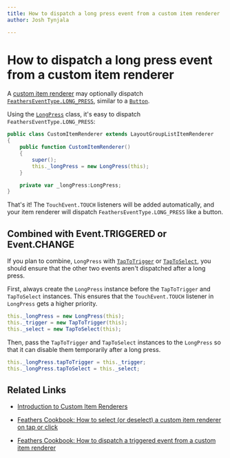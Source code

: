 ```yaml
---
title: How to dispatch a long press event from a custom item renderer  
author: Josh Tynjala

---
```

# How to dispatch a long press event from a custom item renderer

A [custom item renderer](../item-renderers.html) may optionally dispatch [`FeathersEventType.LONG_PRESS`](../../api-reference/feathers/events/FeathersEventType.html#LONG_PRESS), similar to a [`Button`](../button.html). 

Using the [`LongPress`](../../api-reference/feathers/utils/touch/LongPress.html) class, it's easy to dispatch `FeathersEventType.LONG_PRESS`:

``` actionscript
public class CustomItemRenderer extends LayoutGroupListItemRenderer
{
    public function CustomItemRenderer()
    {
        super();
        this._longPress = new LongPress(this);
    }

    private var _longPress:LongPress;
}
```

That's it! The `TouchEvent.TOUCH` listeners will be added automatically, and your item renderer will dispatch `FeathersEventType.LONG_PRESS` like a button.

## Combined with Event.TRIGGERED or Event.CHANGE

If you plan to combine, `LongPress` with [`TapToTrigger`](../../api-reference/feathers/utils/touch/TapToTrigger.html) or [`TapToSelect`](../../api-reference/feathers/utils/touch/LongPress.html), you should ensure that the other two events aren't dispatched after a long press.

First, always create the `LongPress` instance before the `TapToTrigger` and `TapToSelect` instances. This ensures that the `TouchEvent.TOUCH` listener in `LongPress` gets a higher priority.

``` actionscript
this._longPress = new LongPress(this);
this._trigger = new TapToTrigger(this);
this._select = new TapToSelect(this);
```

Then, pass the `TapToTrigger` and `TapToSelect` instances to the `LongPress` so that it can disable them temporarily after a long press.

``` actionscript
this._longPress.tapToTrigger = this._trigger;
this._longPress.tapToSelect = this._select;
```

## Related Links

-   [Introduction to Custom Item Renderers](../item-renderers.html)

-   [Feathers Cookbook: How to select (or deselect) a custom item renderer on tap or click](item-renderer-select-on-tap.html)

-   [Feathers Cookbook: How to dispatch a triggered event from a custom item renderer](item-renderer-triggered-on-tap.html)